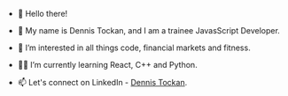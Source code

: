 - 👋 Hello there!
- 👨 My name is Dennis Tockan, and I am a trainee JavasScript Developer.


- 👀 I’m interested in all things code, financial markets and fitness.
- 👨‍💻 I’m currently learning React, C++ and Python.
- 📫 Let's connect on LinkedIn - [Dennis Tockan](https://www.linkedin.com/in/dennis-tockan-8b109a18b/).

<!---
DennisTockan/DennisTockan is a ✨ special ✨ repository because its `README.md` (this file) appears on your GitHub profile.
You can click the Preview link to take a look at your changes.
--->
